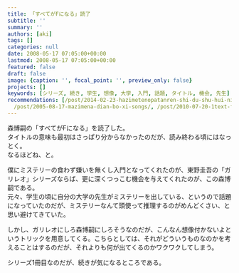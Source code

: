 ```yaml
---
title: 「すべてがFになる」読了
subtitle: ''
summary: ''
authors: [aki]
tags: []
categories: null
date: 2008-05-17 07:05:00+00:00
lastmod: 2008-05-17 07:05:00+00:00
featured: false
draft: false
image: {caption: '', focal_point: '', preview_only: false}
projects: []
keywords: [シリーズ, 続き, 学生, 想像, 大学, 入門, 話題, タイトル, 機会, 先生]
recommendations: [/post/2014-02-23-hazimetenopatanren-shi-du-shu-hui-nican-jia-simasita-number-hazipata/,
  /post/2005-08-17-mazimena-dian-bo-xi-songs/, /post/2010-07-20-1text-file-pezimei-guan-li-1text-filetositedaunrodoke/]
---
```

森博嗣の「すべてがFになる」を読了した。  
タイトルの意味も最初はさっぱり分からなかったのだが、読み終わる頃にはなっとく。  
なるほどね、と。  
  
僕にミステリーの食わず嫌いを無くし入門となってくれたのが、東野圭吾の「ガリレオ」シリーズならば、更に深くつっこむ機会を与えてくれたのが、この森博嗣である。  
元々、学生の頃に自分の大学の先生がミステリーを出している、というので話題になっていたのだが、ミステリーなんて頭使って推理するのがめんどくさい、と思い避けてきていた。  
  
しかし、ガリレオにしろ森博嗣にしろそうなのだが、こんなん想像付かないよというトリックを用意してくる。こちらとしては、それがどういうものなのかを考えることはするのだが、それよりも何が出てくるのかワクワクしてしまう。  
  
シリーズ1冊目なのだが、続きが気になるところである。


